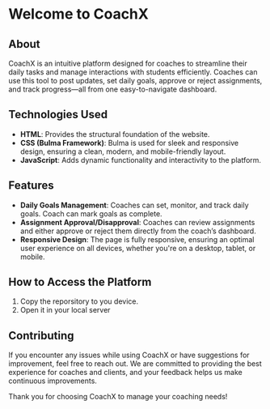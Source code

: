 # Welcome to CoachX

## About

CoachX is an intuitive platform designed for coaches to streamline their daily tasks and manage interactions with students efficiently. Coaches can use this tool to post updates, set daily goals, approve or reject assignments, and track progress—all from one easy-to-navigate dashboard.

## Technologies Used

- **HTML**: Provides the structural foundation of the website.
- **CSS (Bulma Framework)**: Bulma is used for sleek and responsive design, ensuring a clean, modern, and mobile-friendly layout.
- **JavaScript**: Adds dynamic functionality and interactivity to the platform.

## Features

- **Daily Goals Management**: Coaches can set, monitor, and track daily goals. Coach can mark goals as complete.
- **Assignment Approval/Disapproval**: Coaches can review assignments and either approve or reject them directly from the coach’s dashboard.
- **Responsive Design**: The page is fully responsive, ensuring an optimal user experience on all devices, whether you're on a desktop, tablet, or mobile.

## How to Access the Platform

1. Copy the reporsitory to you device.
2. Open it in your local server

## Contributing

If you encounter any issues while using CoachX or have suggestions for improvement, feel free to reach out. We are committed to providing the best experience for coaches and clients, and your feedback helps us make continuous improvements.

Thank you for choosing CoachX to manage your coaching needs!
